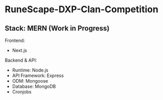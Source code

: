 # RuneScape-DXP-Clan-Competition

## Stack: MERN (Work in Progress)

Frontend:

- Next.js

Backend & API:

- Runtime: Node.js
- API Framework: Express
- ODM: Mongoose
- Database: MongoDB
- Cronjobs
